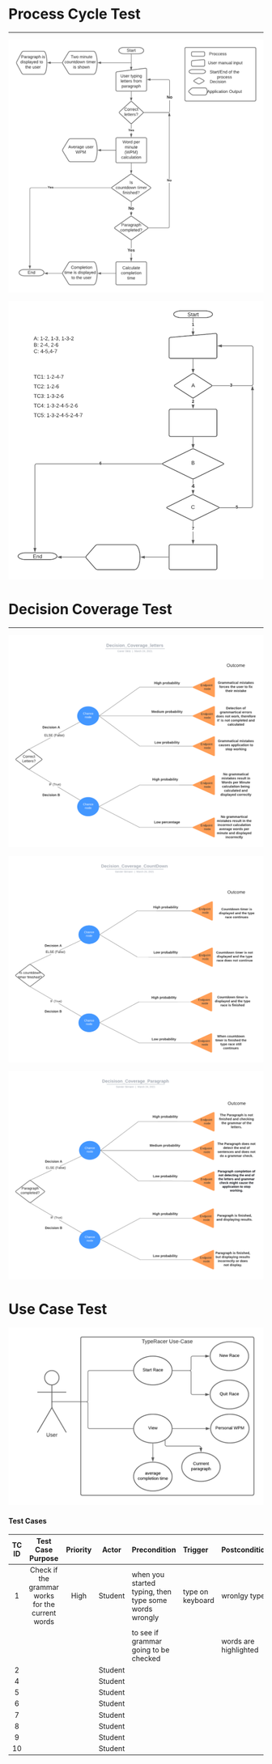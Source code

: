 # Process Cycle Test 
---
![alt text](/PCT.png)

![alt text](/PCT-2.png)

# Decision Coverage Test
---
![alt text](/Decision_Coverage_letters.png)
 
![alt text](/Decision_Coverage_CountDown.png)
 
![alt text](/Decisison_Coverage_Paragraph.png)
# Use Case Test
![alt text](/UseCase.png)
#### Test Cases
|TC ID|Test Case Purpose                                 |Priority|Actor  |Precondition|Trigger|Postconditions|
|:---:|:------------------------------------------------:|:------:|:-----:|:----------|:-----|:------------|
| 1   |Check if the grammar works for the current words  |High    |Student|when you started typing, then type some words wrongly|type on keyboard|wronlgy typed |
|     |                                                  |        |       |to see if grammar going to be checked|       |words are highlighted|
| 2   |                 |        |Student |            |       |              |
| 4   |                 |        |Student |            |       |              |
| 5   |                 |        |Student |            |       |              |
| 6   |                 |        |Student |            |       |              |
| 7   |                 |        |Student |            |       |              |
| 8          |                 |        |Student |            |       |              |
| 9          |                 |        |Student |            |       |              |
| 10         |                 |        |Student |            |       |              |
